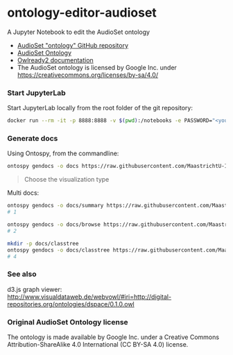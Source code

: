 # ontology-editor-audioset
A Jupyter Notebook to edit the AudioSet ontology

* [AudioSet "ontology" GitHub repository](https://github.com/audioset/ontology)
* [AudioSet Ontology](https://research.google.com/audioset///ontology/index.html)
* [Owlready2 documentation](https://owlready2.readthedocs.io/en/latest/)
* The AudioSet ontology is licensed by Google Inc. under https://creativecommons.org/licenses/by-sa/4.0/

### Start JupyterLab

Start JupyterLab locally from the root folder of the git repository:

```bash
docker run --rm -it -p 8888:8888 -v $(pwd):/notebooks -e PASSWORD="<your_secret>" umids/jupyterlab:latest
```

### Generate docs

Using Ontospy, from the commandline:

```bash
ontospy gendocs -o docs https://raw.githubusercontent.com/MaastrichtU-IDS/ontology-editor-audioset/master/ontologies/audioset.rdf
```

> Choose the visualization type

Multi docs:

```bash
ontospy gendocs -o docs/summary https://raw.githubusercontent.com/MaastrichtU-IDS/ontology-editor-audioset/master/ontologies/audioset.rdf
# 1

ontospy gendocs -o docs/browse https://raw.githubusercontent.com/MaastrichtU-IDS/ontology-editor-audioset/master/ontologies/audioset.rdf
# 2

mkdir -p docs/classtree
ontospy gendocs -o docs/classtree https://raw.githubusercontent.com/MaastrichtU-IDS/ontology-editor-audioset/master/ontologies/audioset.rdf
# 4
```

### See also

d3.js graph viewer: http://www.visualdataweb.de/webvowl/#iri=http://digital-repositories.org/ontologies/dspace/0.1.0.owl

### Original AudioSet Ontology license

The ontology is made available by Google Inc. under a Creative Commons Attribution-ShareAlike 4.0 International (CC BY-SA 4.0) license.
